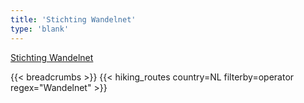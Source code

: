 ```yaml
---
title: 'Stichting Wandelnet'
type: 'blank'
---
```


[Stichting Wandelnet](https://www.wandelnet.nl)

{{< breadcrumbs >}}
{{< hiking_routes country=NL filterby=operator regex="Wandelnet" >}}
